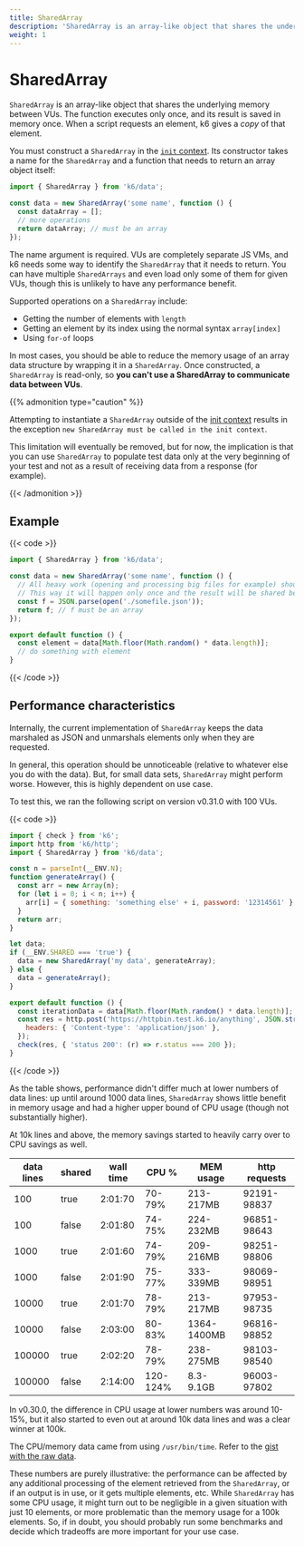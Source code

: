 ```yaml
---
title: SharedArray
description: 'SharedArray is an array-like object that shares the underlying memory between VUs.'
weight: 1
---
```


# SharedArray

`SharedArray` is an array-like object that shares the underlying memory between VUs.
The function executes only once, and its result is saved in memory once.
When a script requests an element, k6 gives a _copy_ of that element.

You must construct a `SharedArray` in the [`init` context](https://grafana.com/docs/k6/<K6_VERSION>/using-k6/test-lifecycle).
Its constructor takes a name for the `SharedArray` and a function that needs to return an array object itself:

```javascript
import { SharedArray } from 'k6/data';

const data = new SharedArray('some name', function () {
  const dataArray = [];
  // more operations
  return dataArray; // must be an array
});
```

The name argument is required.
VUs are completely separate JS VMs, and k6 needs some way to identify the `SharedArray` that it needs to return.
You can have multiple `SharedArrays` and even load only some of them for given VUs,
though this is unlikely to have any performance benefit.

Supported operations on a `SharedArray` include:

- Getting the number of elements with `length`
- Getting an element by its index using the normal syntax `array[index]`
- Using `for-of` loops

In most cases, you should be able to reduce the memory usage of an array data structure by wrapping it in a `SharedArray`.
Once constructed, a `SharedArray` is read-only, so **you can't use a SharedArray to communicate data between VUs**.

{{% admonition type="caution" %}}

Attempting to instantiate a `SharedArray` outside of the [init context](https://grafana.com/docs/k6/<K6_VERSION>/using-k6/test-lifecycle) results in the exception `new SharedArray must be called in the init context`.

This limitation will eventually be removed, but for now, the implication is that you can use `SharedArray` to populate test data only at the very beginning of your test and not as a result of receiving data from a response (for example).

{{< /admonition >}}

## Example

{{< code >}}

```javascript
import { SharedArray } from 'k6/data';

const data = new SharedArray('some name', function () {
  // All heavy work (opening and processing big files for example) should be done inside here.
  // This way it will happen only once and the result will be shared between all VUs, saving time and memory.
  const f = JSON.parse(open('./somefile.json'));
  return f; // f must be an array
});

export default function () {
  const element = data[Math.floor(Math.random() * data.length)];
  // do something with element
}
```

{{< /code >}}

## Performance characteristics

Internally, the current implementation of `SharedArray` keeps the data marshaled as JSON and unmarshals elements only when they are requested.

In general, this operation should be unnoticeable (relative to whatever else you do with the data).
But, for small data sets, `SharedArray` might perform worse.
However, this is highly dependent on use case.

To test this, we ran the following script on version v0.31.0 with 100 VUs.

{{< code >}}

```javascript
import { check } from 'k6';
import http from 'k6/http';
import { SharedArray } from 'k6/data';

const n = parseInt(__ENV.N);
function generateArray() {
  const arr = new Array(n);
  for (let i = 0; i < n; i++) {
    arr[i] = { something: 'something else' + i, password: '12314561' };
  }
  return arr;
}

let data;
if (__ENV.SHARED === 'true') {
  data = new SharedArray('my data', generateArray);
} else {
  data = generateArray();
}

export default function () {
  const iterationData = data[Math.floor(Math.random() * data.length)];
  const res = http.post('https://httpbin.test.k6.io/anything', JSON.stringify(iterationData), {
    headers: { 'Content-type': 'application/json' },
  });
  check(res, { 'status 200': (r) => r.status === 200 });
}
```

{{< /code >}}

As the table shows, performance didn't differ much at lower numbers of data lines:
up until around 1000 data lines, `SharedArray` shows little benefit in memory usage
and had a higher upper bound of CPU usage (though not substantially higher).

At 10k lines and above, the memory savings started to heavily carry over to CPU savings as well.

| data lines | shared | wall time | CPU %    | MEM usage   | http requests |
| ---------- | ------ | --------- | -------- | ----------- | ------------- |
| 100        | true   | 2:01:70   | 70-79%   | 213-217MB   | 92191-98837   |
| 100        | false  | 2:01:80   | 74-75%   | 224-232MB   | 96851-98643   |
| 1000       | true   | 2:01:60   | 74-79%   | 209-216MB   | 98251-98806   |
| 1000       | false  | 2:01:90   | 75-77%   | 333-339MB   | 98069-98951   |
| 10000      | true   | 2:01:70   | 78-79%   | 213-217MB   | 97953-98735   |
| 10000      | false  | 2:03:00   | 80-83%   | 1364-1400MB | 96816-98852   |
| 100000     | true   | 2:02:20   | 78-79%   | 238-275MB   | 98103-98540   |
| 100000     | false  | 2:14:00   | 120-124% | 8.3-9.1GB   | 96003-97802   |

In v0.30.0, the difference in CPU usage at lower numbers was around 10-15%, but it also started to even out at around 10k data lines and was a clear winner at 100k.

The CPU/memory data came from using `/usr/bin/time`. Refer to the [gist with the raw data](https://gist.github.com/MStoykov/1181cfa6f00bc56b90915155f885e2bb).

These numbers are purely illustrative: the performance can be affected by any additional processing of the element retrieved from the `SharedArray`, or if an output is in use, or it gets multiple elements, etc.
While `SharedArray` has some CPU usage,
it might turn out to be negligible in a given situation with just 10 elements, or more problematic than the memory usage for a 100k elements.
So, if in doubt, you should probably run some benchmarks and decide which tradeoffs are more important for your use case.
